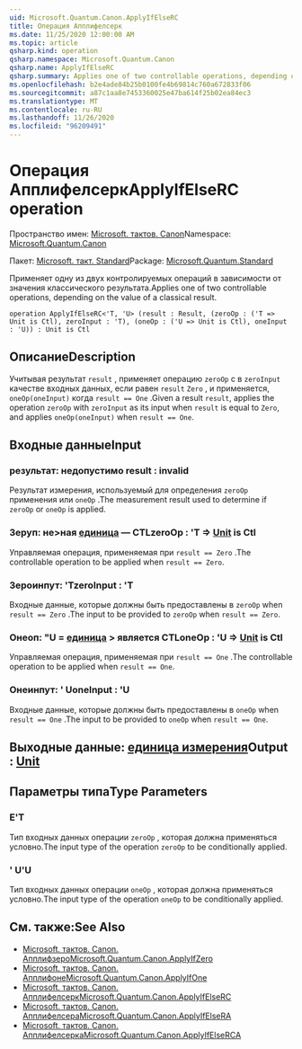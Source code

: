 ```yaml
---
uid: Microsoft.Quantum.Canon.ApplyIfElseRC
title: Операция Апплифелсерк
ms.date: 11/25/2020 12:00:00 AM
ms.topic: article
qsharp.kind: operation
qsharp.namespace: Microsoft.Quantum.Canon
qsharp.name: ApplyIfElseRC
qsharp.summary: Applies one of two controllable operations, depending on the value of a classical result.
ms.openlocfilehash: b2e4ade84b25b0100fe4b69814c760a672833f06
ms.sourcegitcommit: a87c1aa8e7453360025e47ba614f25b02ea84ec3
ms.translationtype: MT
ms.contentlocale: ru-RU
ms.lasthandoff: 11/26/2020
ms.locfileid: "96209491"
---
```

# <a name="applyifelserc-operation"></a><span data-ttu-id="ca9bc-102">Операция Апплифелсерк</span><span class="sxs-lookup"><span data-stu-id="ca9bc-102">ApplyIfElseRC operation</span></span>

<span data-ttu-id="ca9bc-103">Пространство имен: [Microsoft. тактов. Canon](xref:Microsoft.Quantum.Canon)</span><span class="sxs-lookup"><span data-stu-id="ca9bc-103">Namespace: [Microsoft.Quantum.Canon](xref:Microsoft.Quantum.Canon)</span></span>

<span data-ttu-id="ca9bc-104">Пакет: [Microsoft. такт. Standard](https://nuget.org/packages/Microsoft.Quantum.Standard)</span><span class="sxs-lookup"><span data-stu-id="ca9bc-104">Package: [Microsoft.Quantum.Standard](https://nuget.org/packages/Microsoft.Quantum.Standard)</span></span>


<span data-ttu-id="ca9bc-105">Применяет одну из двух контролируемых операций в зависимости от значения классического результата.</span><span class="sxs-lookup"><span data-stu-id="ca9bc-105">Applies one of two controllable operations, depending on the value of a classical result.</span></span>

```qsharp
operation ApplyIfElseRC<'T, 'U> (result : Result, (zeroOp : ('T => Unit is Ctl), zeroInput : 'T), (oneOp : ('U => Unit is Ctl), oneInput : 'U)) : Unit is Ctl
```


## <a name="description"></a><span data-ttu-id="ca9bc-106">Описание</span><span class="sxs-lookup"><span data-stu-id="ca9bc-106">Description</span></span>

<span data-ttu-id="ca9bc-107">Учитывая результат `result` , применяет операцию `zeroOp` с в `zeroInput` качестве входных данных, если равен `result` `Zero` , и применяется, `oneOp(oneInput)` когда `result == One` .</span><span class="sxs-lookup"><span data-stu-id="ca9bc-107">Given a result `result`, applies the operation `zeroOp` with `zeroInput` as its input when `result` is equal to `Zero`, and applies `oneOp(oneInput)` when `result == One`.</span></span>

## <a name="input"></a><span data-ttu-id="ca9bc-108">Входные данные</span><span class="sxs-lookup"><span data-stu-id="ca9bc-108">Input</span></span>

### <a name="result--__invalidresult__"></a><span data-ttu-id="ca9bc-109">результат: __недопустимо <Result>__</span><span class="sxs-lookup"><span data-stu-id="ca9bc-109">result : __invalid<Result>__</span></span>

<span data-ttu-id="ca9bc-110">Результат измерения, используемый для определения `zeroOp` применения или `oneOp` .</span><span class="sxs-lookup"><span data-stu-id="ca9bc-110">The measurement result used to determine if `zeroOp` or `oneOp` is applied.</span></span>


### <a name="zeroop--t--unit--is-ctl"></a><span data-ttu-id="ca9bc-111">Зеруп: не>ная [единица](xref:microsoft.quantum.lang-ref.unit)  — CTL</span><span class="sxs-lookup"><span data-stu-id="ca9bc-111">zeroOp : 'T => [Unit](xref:microsoft.quantum.lang-ref.unit)  is Ctl</span></span>

<span data-ttu-id="ca9bc-112">Управляемая операция, применяемая при `result == Zero` .</span><span class="sxs-lookup"><span data-stu-id="ca9bc-112">The controllable operation to be applied when `result == Zero`.</span></span>


### <a name="zeroinput--t"></a><span data-ttu-id="ca9bc-113">Зероинпут: 'T</span><span class="sxs-lookup"><span data-stu-id="ca9bc-113">zeroInput : 'T</span></span>

<span data-ttu-id="ca9bc-114">Входные данные, которые должны быть предоставлены в `zeroOp` when `result == Zero` .</span><span class="sxs-lookup"><span data-stu-id="ca9bc-114">The input to be provided to `zeroOp` when `result == Zero`.</span></span>


### <a name="oneop--u--unit--is-ctl"></a><span data-ttu-id="ca9bc-115">Онеоп: "U = [единица](xref:microsoft.quantum.lang-ref.unit) > является CTL</span><span class="sxs-lookup"><span data-stu-id="ca9bc-115">oneOp : 'U => [Unit](xref:microsoft.quantum.lang-ref.unit)  is Ctl</span></span>

<span data-ttu-id="ca9bc-116">Управляемая операция, применяемая при `result == One` .</span><span class="sxs-lookup"><span data-stu-id="ca9bc-116">The controllable operation to be applied when `result == One`.</span></span>


### <a name="oneinput--u"></a><span data-ttu-id="ca9bc-117">Онеинпут: ' U</span><span class="sxs-lookup"><span data-stu-id="ca9bc-117">oneInput : 'U</span></span>

<span data-ttu-id="ca9bc-118">Входные данные, которые должны быть предоставлены в `oneOp` when `result == One` .</span><span class="sxs-lookup"><span data-stu-id="ca9bc-118">The input to be provided to `oneOp` when `result == One`.</span></span>



## <a name="output--unit"></a><span data-ttu-id="ca9bc-119">Выходные данные: [единица измерения](xref:microsoft.quantum.lang-ref.unit)</span><span class="sxs-lookup"><span data-stu-id="ca9bc-119">Output : [Unit](xref:microsoft.quantum.lang-ref.unit)</span></span>



## <a name="type-parameters"></a><span data-ttu-id="ca9bc-120">Параметры типа</span><span class="sxs-lookup"><span data-stu-id="ca9bc-120">Type Parameters</span></span>

### <a name="t"></a><span data-ttu-id="ca9bc-121">Е</span><span class="sxs-lookup"><span data-stu-id="ca9bc-121">'T</span></span>

<span data-ttu-id="ca9bc-122">Тип входных данных операции `zeroOp` , которая должна применяться условно.</span><span class="sxs-lookup"><span data-stu-id="ca9bc-122">The input type of the operation `zeroOp` to be conditionally applied.</span></span>
### <a name="u"></a><span data-ttu-id="ca9bc-123">' U</span><span class="sxs-lookup"><span data-stu-id="ca9bc-123">'U</span></span>

<span data-ttu-id="ca9bc-124">Тип входных данных операции `oneOp` , которая должна применяться условно.</span><span class="sxs-lookup"><span data-stu-id="ca9bc-124">The input type of the operation `oneOp` to be conditionally applied.</span></span>

## <a name="see-also"></a><span data-ttu-id="ca9bc-125">См. также:</span><span class="sxs-lookup"><span data-stu-id="ca9bc-125">See Also</span></span>

- [<span data-ttu-id="ca9bc-126">Microsoft. тактов. Canon. Апплифзеро</span><span class="sxs-lookup"><span data-stu-id="ca9bc-126">Microsoft.Quantum.Canon.ApplyIfZero</span></span>](xref:Microsoft.Quantum.Canon.ApplyIfZero)
- [<span data-ttu-id="ca9bc-127">Microsoft. тактов. Canon. Апплифоне</span><span class="sxs-lookup"><span data-stu-id="ca9bc-127">Microsoft.Quantum.Canon.ApplyIfOne</span></span>](xref:Microsoft.Quantum.Canon.ApplyIfOne)
- [<span data-ttu-id="ca9bc-128">Microsoft. тактов. Canon. Апплифелсерк</span><span class="sxs-lookup"><span data-stu-id="ca9bc-128">Microsoft.Quantum.Canon.ApplyIfElseRC</span></span>](xref:Microsoft.Quantum.Canon.ApplyIfElseRC)
- [<span data-ttu-id="ca9bc-129">Microsoft. тактов. Canon. Апплифелсера</span><span class="sxs-lookup"><span data-stu-id="ca9bc-129">Microsoft.Quantum.Canon.ApplyIfElseRA</span></span>](xref:Microsoft.Quantum.Canon.ApplyIfElseRA)
- [<span data-ttu-id="ca9bc-130">Microsoft. тактов. Canon. Апплифелсерка</span><span class="sxs-lookup"><span data-stu-id="ca9bc-130">Microsoft.Quantum.Canon.ApplyIfElseRCA</span></span>](xref:Microsoft.Quantum.Canon.ApplyIfElseRCA)